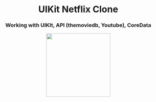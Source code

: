 <h1 align="center">UIKit Netflix Clone</h1>
<h3 align="center">Working with UIKIt, API (themoviedb, Youtube), CoreData</h3>

<p align="center">
  <img src="" width="200" />
</p>
